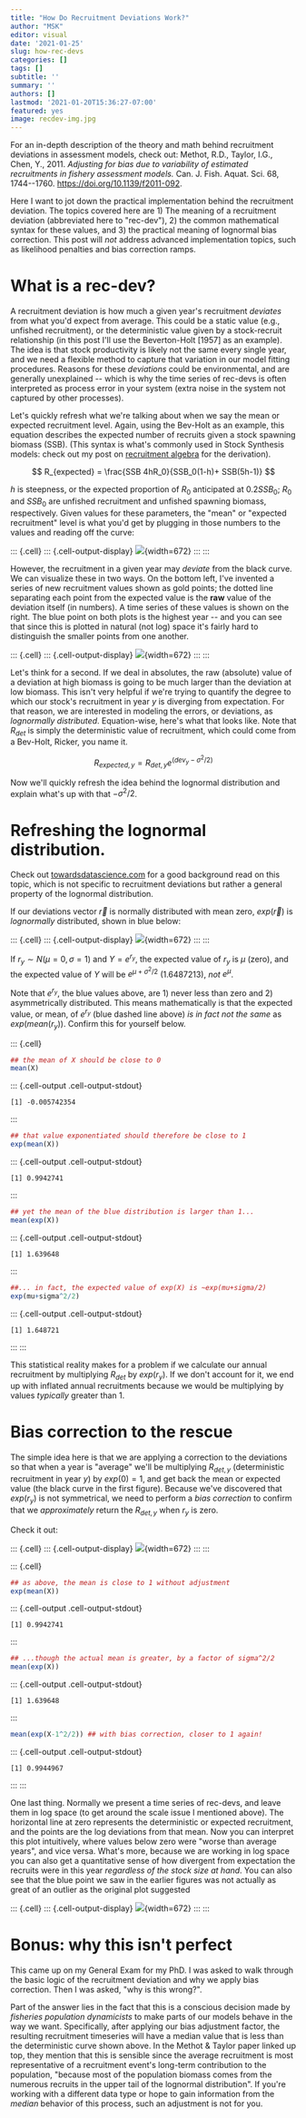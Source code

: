 ```yaml
---
title: "How Do Recruitment Deviations Work?"
author: "MSK"
editor: visual
date: '2021-01-25'
slug: how-rec-devs
categories: []
tags: []
subtitle: ''
summary: ''
authors: []
lastmod: '2021-01-20T15:36:27-07:00'
featured: yes
image: recdev-img.jpg
---
```






For an in-depth description of the theory and math behind recruitment deviations in assessment models, check out: Methot, R.D., Taylor, I.G., Chen, Y., 2011. *Adjusting for bias due to variability of estimated recruitments in fishery assessment models.* Can. J. Fish. Aquat. Sci. 68, 1744--1760. <https://doi.org/10.1139/f2011-092>.

Here I want to jot down the practical implementation behind the recruitment deviation. The topics covered here are 1) The meaning of a recruitment deviation (abbreviated here to "rec-dev"), 2) the common mathematical syntax for these values, and 3) the practical meaning of lognormal bias correction. This post will *not* address advanced implementation topics, such as likelihood penalties and bias correction ramps.

# What is a rec-dev?

A recruitment deviation is how much a given year's recruitment *deviates* from what you'd expect from average. This could be a static value (e.g., unfished recruitment), or the deterministic value given by a stock-recruit relationship (in this post I'll use the Beverton-Holt \[1957\] as an example). The idea is that stock productivity is likely not the same every single year, and we need a flexible method to capture that variation in our model fitting procedures. Reasons for these *deviations* could be environmental, and are generally unexplained -- which is why the time series of rec-devs is often interpreted as process error in your system (extra noise in the system not captured by other processes).

Let's quickly refresh what we're talking about when we say the mean or expected recruitment level. Again, using the Bev-Holt as an example, this equation describes the expected number of recruits given a stock spawning biomass (SSB). (This syntax is what's commonly used in Stock Synthesis models: check out my post on [recruitment algebra](https://mkapur.github.io/posts/2020-05-21-recAlg/2020-05-21-recAlg.html#bonus-round-stock-synthesis-recruitment-syntax) for the derivation).

$$ 
R_{expected} = \frac{SSB 4hR_0}{SSB_0(1-h)+ SSB(5h-1)} 
$$

$h$ is steepness, or the expected proportion of $R_0$ anticipated at $0.2SSB_0$; $R_0$ and $SSB_0$ are unfished recruitment and unfished spawning biomass, respectively. Given values for these parameters, the "mean" or "expected recruitment" level is what you'd get by plugging in those numbers to the values and reading off the curve:



::: {.cell}
::: {.cell-output-display}
![](recdevs_files/figure-html/unnamed-chunk-1-1.png){width=672}
:::
:::



<!-- Cool. Now let's consider that we have some notion of error around this deterministic value; this error could arise from uncertainty in the parameters of the stock recruit curve. Here, the shaded zone is the 95% confidence interval around our expected recruitment. 95% of recruitment values in a given year at a given SB should fall within that zone. -->

<!-- ```{r, echo = FALSE, message = FALSE, warning = FALSE} -->

<!-- ggplot(recdf, aes(x = b, y = detRec)) + -->

<!--   geom_line(lwd = 1) + -->

<!--   theme_sleek() + -->

<!--   labs(x = 'SB', y = 'Recruitment') + -->

<!--   geom_ribbon(aes(ymin = lci, ymax = uci), alpha = 0.2) -->

<!-- ``` -->

However, the recruitment in a given year may *deviate* from the black curve. We can visualize these in two ways. On the bottom left, I've invented a series of new recruitment values shown as gold points; the dotted line separating each point from the expected value is the **raw** value of the deviation itself (in numbers). A time series of these values is shown on the right. The blue point on both plots is the highest year -- and you can see that since this is plotted in natural (not log) space it's fairly hard to distinguish the smaller points from one another.



::: {.cell}
::: {.cell-output-display}
![](recdevs_files/figure-html/unnamed-chunk-2-1.png){width=672}
:::
:::



Let's think for a second. If we deal in absolutes, the raw (absolute) value of a deviation at high biomass is going to be much larger than the deviation at low biomass. This isn't very helpful if we're trying to quantify the degree to which our stock's recruitment in year $y$ is diverging from expectation. For that reason, we are interested in modeling the errors, or deviations, as *lognormally distributed*. Equation-wise, here's what that looks like. Note that $R_{det}$ is simply the deterministic value of recruitment, which could come from a Bev-Holt, Ricker, you name it.

$$
R_{expected,y} = R_{det,y}e^{(dev_y-\sigma^2/2)}
$$

Now we'll quickly refresh the idea behind the lognormal distribution and explain what's up with that $-\sigma^2/2$.

# Refreshing the lognormal distribution.

Check out [towardsdatascience.com](https://towardsdatascience.com/log-normal-distribution-a-simple-explanation-7605864fb67c) for a good background read on this topic, which is not specific to recruitment deviations but rather a general property of the lognormal distribution.

If our deviations vector $\vec r$ is normally distributed with mean zero, $exp(\vec r)$ is *lognormally* distributed, shown in blue below:



::: {.cell}
::: {.cell-output-display}
![](recdevs_files/figure-html/unnamed-chunk-3-1.png){width=672}
:::
:::



If $r_y \sim N(\mu=0,\sigma=1)$ and $Y = e^{r_y}$, the expected value of $r_y$ is $\mu$ (zero), and the expected value of $Y$ will be $e^{\mu+\sigma^2/2}$ (1.6487213), *not* $e^{\mu}$.

Note that $e^{r_y}$, the blue values above, are 1) never less than zero and 2) asymmetrically distributed. This means mathematically is that the expected value, or mean, of $e^{r_y}$ (blue dashed line above) *is in fact not the same* as $exp(mean(r_y))$. Confirm this for yourself below.



::: {.cell}

```{.r .cell-code}
## the mean of X should be close to 0
mean(X) 
```

::: {.cell-output .cell-output-stdout}

```
[1] -0.005742354
```


:::

```{.r .cell-code}
## that value exponentiated should therefore be close to 1
exp(mean(X))
```

::: {.cell-output .cell-output-stdout}

```
[1] 0.9942741
```


:::

```{.r .cell-code}
## yet the mean of the blue distribution is larger than 1...
mean(exp(X)) 
```

::: {.cell-output .cell-output-stdout}

```
[1] 1.639648
```


:::

```{.r .cell-code}
##... in fact, the expected value of exp(X) is ~exp(mu+sigma/2)
exp(mu+sigma^2/2)
```

::: {.cell-output .cell-output-stdout}

```
[1] 1.648721
```


:::
:::



This statistical reality makes for a problem if we calculate our annual recruitment by multiplying $R_{det}$ by $exp(r_y)$. If we don't account for it, we end up with inflated annual recruitments because we would be multiplying by values *typically* greater than 1.

# Bias correction to the rescue

The simple idea here is that we are applying a correction to the deviations so that when a year is "average" we'll be multiplying $R_{det,y}$ (deterministic recruitment in year *y*) by $exp(0) = 1$, and get back the mean or expected value (the black curve in the first figure). Because we've discovered that $exp(r_y)$ is not symmetrical, we need to perform a *bias correction* to confirm that we *approximately* return the $R_{det,y}$ when $r_y$ is zero.

Check it out:



::: {.cell}
::: {.cell-output-display}
![](recdevs_files/figure-html/unnamed-chunk-5-1.png){width=672}
:::
:::

::: {.cell}

```{.r .cell-code}
## as above, the mean is close to 1 without adjustment
exp(mean(X)) 
```

::: {.cell-output .cell-output-stdout}

```
[1] 0.9942741
```


:::

```{.r .cell-code}
## ...though the actual mean is greater, by a factor of sigma^2/2
mean(exp(X)) 
```

::: {.cell-output .cell-output-stdout}

```
[1] 1.639648
```


:::

```{.r .cell-code}
mean(exp(X-1^2/2)) ## with bias correction, closer to 1 again!
```

::: {.cell-output .cell-output-stdout}

```
[1] 0.9944967
```


:::
:::



One last thing. Normally we present a time series of rec-devs, and leave them in log space (to get around the scale issue I mentioned above). The horizontal line at zero represents the deterministic or expected recruitment, and the points are the log deviations from that mean. Now you can interpret this plot intuitively, where values below zero were "worse than average years", and vice versa. What's more, because we are working in log space you can also get a quantitative sense of how divergent from expectation the recruits were in this year *regardless of the stock size at hand*. You can also see that the blue point we saw in the earlier figures was not actually as great of an outlier as the original plot suggested



::: {.cell}
::: {.cell-output-display}
![](recdevs_files/figure-html/unnamed-chunk-7-1.png){width=672}
:::
:::



# Bonus: why this isn't perfect

This came up on my General Exam for my PhD. I was asked to walk through the basic logic of the recruitment deviation and why we apply bias correction. Then I was asked, "why is this wrong?".

Part of the answer lies in the fact that this is a conscious decision made by *fisheries population dynamicists* to make parts of our models behave in the way we want. Specifically, after applying our bias adjustment factor, the resulting recruitment timeseries will have a median value that is less than the deterministic curve shown above. In the Methot & Taylor paper linked up top, they mention that this is sensible since the average recruitment is most representative of a recruitment event's long-term contribution to the population, "because most of the population biomass comes from the numerous recruits in the upper tail of the lognormal distribution". If you're working with a different data type or hope to gain information from the *median* behavior of this process, such an adjustment is not for you.

<!-- # Bonus 2: A note on lognormal CVs -->

<!-- This came up during some work on VAST. f you have low log-SDs (i.e., \<0.1), then the log-SD is basically identical to CV -- log-SD is the SD of the index in log-space, and makes sense if you're fitting the index as a lognormal distrsibution. **Here's how to convert a log-normal mean and standard deviation to a CV on the normal scale**, otherwise. -->

<!-- Consider a random variable X that follows a lognormal distribution: $X \sim Lognormal(μ, σ)$ -->

<!-- We know that when converting into non-log space, the mean of $X$ should be $μ_X = e(μ + (σ^2)/2)$ and the standard deviation is $σ_X = \sqrt{(e^{σ^2}-1)} e^{μ + σ^2/2}$ (check the [lognormal wiki](https://en.wikipedia.org/wiki/Log-normal_distribution#Probability_in_different_domains) page under "Arithmetic Moments" for details). -->

<!-- The coefficient of variation (CV) on the original scale is defined as the ratio of the standard deviation to the mean of the random variable X: $CV_{original} = \frac{σ_X}{μ_X}$ -->

<!-- Via substitution: -->

<!-- $\frac{\sqrt{(e^{σ^2}-1)}e^{μ + σ^2/2}} {e^{μ + σ^2/2}}$ -->

<!-- Cancel out the common term ($e^{μ + σ^2/2}$) in the numerator and denominator, leaving: -->

<!-- $\sqrt{e^{σ^2}-1}$ -->

